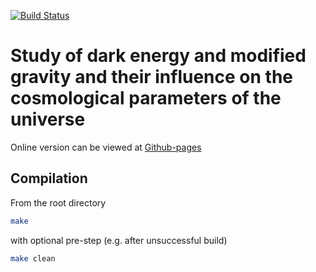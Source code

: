 [![Build Status](https://travis-ci.com/vrastil/dizertace.svg?token=ANedE2SyoBfAxbp1hMca&branch=master)](https://travis-ci.com/vrastil/dizertace)
# Study of dark energy and modified gravity and their influence on the cosmological parameters of the universe
Online version can be viewed at [Github-pages](https://vrastil.github.io/dizertace/)
## Compilation
From the root directory
````sh
make
````
with optional pre-step (e.g. after unsuccessful build)
````sh
make clean
````